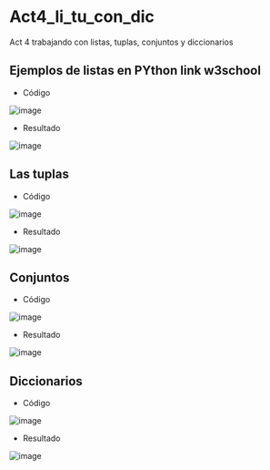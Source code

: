 # Act4_li_tu_con_dic
Act 4 trabajando con listas, tuplas, conjuntos y diccionarios 

## Ejemplos de listas en PYthon link w3school

- Código

![image](https://github.com/user-attachments/assets/75383058-f4f2-451a-a427-72d5962db51a)

- Resultado

![image](https://github.com/user-attachments/assets/8ce5f675-fb09-420a-9b6b-012ee7debe1f)

## Las tuplas

- Código

![image](https://github.com/user-attachments/assets/22d88525-348a-4e97-b817-a39dfb01f185)

- Resultado

![image](https://github.com/user-attachments/assets/38f47057-de10-4a59-af84-2b38fd196457)

## Conjuntos

- Código

![image](https://github.com/user-attachments/assets/81094f9c-f5c1-4715-bcb7-ba09aefe1a21)

- Resultado

![image](https://github.com/user-attachments/assets/fde04dc9-0ed4-4b0d-8c00-eb4d5e5db8fb)

## Diccionarios

- Código

![image](https://github.com/user-attachments/assets/4608c4ab-705f-4bea-97d3-6fb34dddef3f)

- Resultado

![image](https://github.com/user-attachments/assets/8f0cae28-1ce4-4010-87b6-5d4c70df2a4b)



